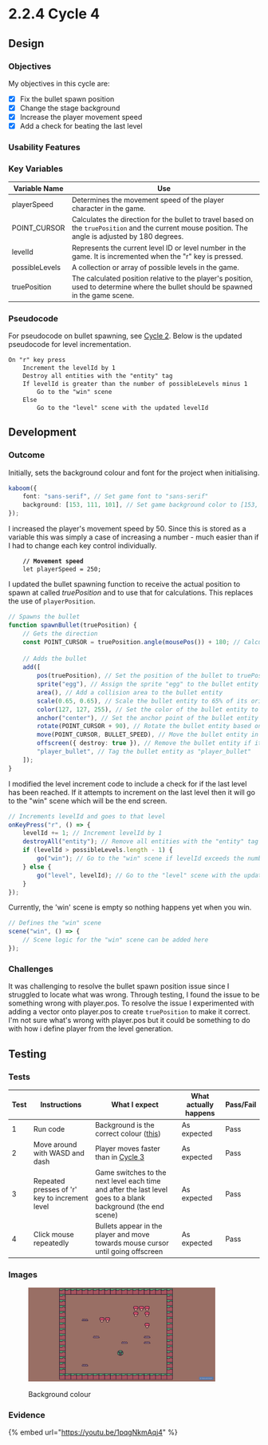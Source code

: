 # 2.2.4 Cycle 4

## Design

### Objectives

My objectives in this cycle are:

* [x] Fix the bullet spawn position
* [x] Change the stage background
* [x] Increase the player movement speed
* [x] Add a check for beating the last level

### Usability Features

### Key Variables

| Variable Name  | Use                                                                                                                                                 |
| -------------- | --------------------------------------------------------------------------------------------------------------------------------------------------- |
| playerSpeed    | Determines the movement speed of the player character in the game.                                                                                  |
| POINT\_CURSOR  | Calculates the direction for the bullet to travel based on the `truePosition` and the current mouse position. The angle is adjusted by 180 degrees. |
| levelId        | Represents the current level ID or level number in the game. It is incremented when the "r" key is pressed.                                         |
| possibleLevels | A collection or array of possible levels in the game.                                                                                               |
| truePosition   | The calculated position relative to the player's position, used to determine where the bullet should be spawned in the game scene.                  |

### Pseudocode

For pseudocode on bullet spawning, see [Cycle 2](cycle-1-2.md). Below is the updated pseudocode for level incrementation.&#x20;

```
On "r" key press
    Increment the levelId by 1
    Destroy all entities with the "entity" tag
    If levelId is greater than the number of possibleLevels minus 1
        Go to the "win" scene
    Else
        Go to the "level" scene with the updated levelId
```

## Development

### Outcome

Initially, sets the background colour and font for the project when initialising.

```typescript
kaboom({
    font: "sans-serif", // Set game font to "sans-serif"
    background: [153, 111, 101], // Set game background color to [153, 111, 101]
});
```

I increased the player's movement speed by 50. Since this is stored as a variable this was simply a case of increasing a number - much easier than if I had to change each key control individually.

<pre class="language-typescript" data-full-width="false"><code class="lang-typescript"><strong>    // Movement speed
</strong>    let playerSpeed = 250;
</code></pre>

I updated the bullet spawning function to receive the actual position to spawn at called _truePosition_ and to use that for calculations. This replaces the use of `playerPosition`.

```typescript
// Spawns the bullet
function spawnBullet(truePosition) {
    // Gets the direction
    const POINT_CURSOR = truePosition.angle(mousePos()) + 180; // Calculate the angle between truePosition and mouse position, adjusted by 180 degrees

    // Adds the bullet
    add([
        pos(truePosition), // Set the position of the bullet to truePosition
        sprite("egg"), // Assign the sprite "egg" to the bullet entity
        area(), // Add a collision area to the bullet entity
        scale(0.65, 0.65), // Scale the bullet entity to 65% of its original size
        color(127, 127, 255), // Set the color of the bullet entity to a shade of purple
        anchor("center"), // Set the anchor point of the bullet entity to its center
        rotate(POINT_CURSOR + 90), // Rotate the bullet entity based on POINT_CURSOR, adjusted by 90 degrees
        move(POINT_CURSOR, BULLET_SPEED), // Move the bullet entity in the direction of POINT_CURSOR at BULLET_SPEED units per second
        offscreen({ destroy: true }), // Remove the bullet entity if it goes off-screen
        "player_bullet", // Tag the bullet entity as "player_bullet"
    ]);
}
```

I modified the level increment code to include a check for if the last level has been reached. If it attempts to increment on the last level then it will go to the "win" scene which will be the end screen.

```typescript
// Increments levelId and goes to that level
onKeyPress("r", () => {
    levelId += 1; // Increment levelId by 1
    destroyAll("entity"); // Remove all entities with the "entity" tag
    if (levelId > possibleLevels.length - 1) {
        go("win"); // Go to the "win" scene if levelId exceeds the number of possibleLevels
    } else {
        go("level", levelId); // Go to the "level" scene with the updated levelId
    }
});
```

Currently, the 'win' scene is empty so nothing happens yet when you win.

```typescript
// Defines the "win" scene
scene("win", () => {
    // Scene logic for the "win" scene can be added here
});
```

### Challenges

It was challenging to resolve the bullet spawn position issue since I struggled to locate what was wrong. Through testing, I found the issue to be something wrong with player.pos. To resolve the issue I experimented with adding a vector onto player.pos to create `truePosition` to make it correct. I'm not sure what's wrong with player.pos but it could be something to do with how i define player from the level generation.

## Testing

### Tests

| Test | Instructions                                   | What I expect                                                                                                 | What actually happens | Pass/Fail |
| ---- | ---------------------------------------------- | ------------------------------------------------------------------------------------------------------------- | --------------------- | --------- |
| 1    | Run code                                       | Background is the correct colour ([this](https://color-hex.org/color/996f65))                                 | As expected           | Pass      |
| 2    | Move around with WASD and dash                 | Player moves faster than in [Cycle 3](cycle-1-3.md)                                                           | As expected           | Pass      |
| 3    | Repeated presses of 'r' key to increment level | Game switches to the next level each time and after the last level goes to a blank background (the end scene) | As expected           | Pass      |
| 4    | Click mouse repeatedly                         | Bullets appear in the player and move towards mouse cursor until going offscreen                              | As expected           | Pass      |

### Images

<figure><img src="../.gitbook/assets/cycle4backgroundcolour.png" alt="" width="375"><figcaption><p>Background colour</p></figcaption></figure>

### Evidence

{% embed url="https://youtu.be/1pqgNkmAqj4" %}
